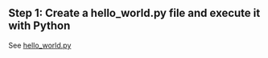 Step 1: Create a hello\_world.py file and execute it with Python
----------------------------------------------------------------

See [hello\_world.py](./hello_world.py)
